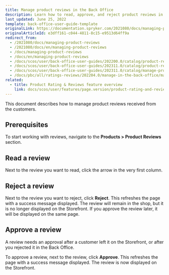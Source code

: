 ```yaml
---
title: Manage product reviews in the Back Office
description: Learn how to read, approve, and reject product reviews in the Back Office.
last_updated: June 25, 2022
template: back-office-user-guide-template
originalLink: https://documentation.spryker.com/2021080/docs/managing-product-reviews
originalArticleId: e3dff161-c044-4811-8c15-e9513d64ff9a
redirect_from:
  - /2021080/docs/managing-product-reviews
  - /2021080/docs/en/managing-product-reviews
  - /docs/managing-product-reviews
  - /docs/en/managing-product-reviews
  - /docs/scos/user/back-office-user-guides/202200.0/catalog/product-reviews/managing-product-reviews.html
  - /docs/scos/user/back-office-user-guides/202311.0/catalog/product-reviews/managing-product-reviews.html
  - /docs/scos/user/back-office-user-guides/202311.0/catalog/manage-product-reviews.html
  - /docs/pbc/all/ratings-reviews/202204.0/manage-in-the-back-office/manage-product-reviews-in-the-back-office.html
related:
  - title: Product Rating & Reviews feature overview
    link: docs/scos/user/features/page.version/product-rating-and-reviews-feature-overview.html
---
```


This  document describes how to manage product reviews received from the customers.

## Prerequisites

To start working with reviews, navigate to the **Products&nbsp;<span aria-label="and then">></span> Product Reviews** section.

## Read a review

Next to the review you want to read, click the arrow in the very first column.

## Reject a review

Next to the review you want to reject, click **Reject**.
    This refreshes the page with a success message displayed. The review will remain in the shop, but it is no longer displayed on the Storefront. If you approve the review later, it will be displayed on the same page.

## Approve a review

A review needs an approval after a customer left it on the Storefront, or after you rejected it in the Back Office.

To approve a review, next to the review, click **Approve**.
    This refreshes the page with a success message displayed. The review is now displayed on the Storefront.
